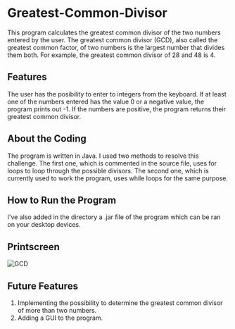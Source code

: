# Greatest-Common-Divisor

This program calculates the greatest common divisor of the two numbers entered by the user.
The greatest common divisor (GCD), also called the greatest common factor, of two numbers is the largest number that divides them both.
For example, the greatest common divisor of 28 and 48 is 4.

## Features

The user has the posibility to enter to integers from the keyboard.
If at least one of the numbers entered has the value 0 or a negative value, the program prints out -1.
If the numbers are positive, the program returns their greatest common divisor.

## About the Coding

The program is written in Java. I used two methods to resolve this challenge. The first one, which is commented in the source file, uses for loops to loop through the possible divisors. The second one, which is currently used to work the program, uses while loops for the same purpose.

## How to Run the Program

I've also added in the directory a .jar file of the program which can be ran on your desktop devices.

## Printscreen

![GCD](https://user-images.githubusercontent.com/90447306/132838255-977dacc8-69e4-432b-a849-c1d99f30c501.jpg)

## Future Features
1. Implementing the possibility to determine the greatest common divisor of more than two numbers.
2. Adding a GUI to the program.

